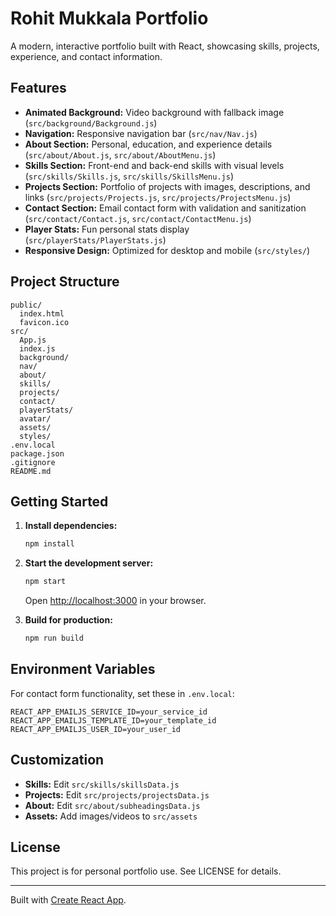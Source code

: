 # Rohit Mukkala Portfolio

A modern, interactive portfolio built with React, showcasing skills, projects, experience, and contact information.

## Features

- **Animated Background:** Video background with fallback image (`src/background/Background.js`)
- **Navigation:** Responsive navigation bar (`src/nav/Nav.js`)
- **About Section:** Personal, education, and experience details (`src/about/About.js`, `src/about/AboutMenu.js`)
- **Skills Section:** Front-end and back-end skills with visual levels (`src/skills/Skills.js`, `src/skills/SkillsMenu.js`)
- **Projects Section:** Portfolio of projects with images, descriptions, and links (`src/projects/Projects.js`, `src/projects/ProjectsMenu.js`)
- **Contact Section:** Email contact form with validation and sanitization (`src/contact/Contact.js`, `src/contact/ContactMenu.js`)
- **Player Stats:** Fun personal stats display (`src/playerStats/PlayerStats.js`)
- **Responsive Design:** Optimized for desktop and mobile (`src/styles/`)

## Project Structure

```
public/
  index.html
  favicon.ico
src/
  App.js
  index.js
  background/
  nav/
  about/
  skills/
  projects/
  contact/
  playerStats/
  avatar/
  assets/
  styles/
.env.local
package.json
.gitignore
README.md
```

## Getting Started

1. **Install dependencies:**
   ```sh
   npm install
   ```
2. **Start the development server:**

   ```sh
   npm start
   ```

   Open [http://localhost:3000](http://localhost:3000) in your browser.

3. **Build for production:**
   ```sh
   npm run build
   ```

## Environment Variables

For contact form functionality, set these in `.env.local`:

```
REACT_APP_EMAILJS_SERVICE_ID=your_service_id
REACT_APP_EMAILJS_TEMPLATE_ID=your_template_id
REACT_APP_EMAILJS_USER_ID=your_user_id
```

## Customization

- **Skills:** Edit `src/skills/skillsData.js`
- **Projects:** Edit `src/projects/projectsData.js`
- **About:** Edit `src/about/subheadingsData.js`
- **Assets:** Add images/videos to `src/assets`

## License

This project is for personal portfolio use. See LICENSE for details.

---

Built with [Create React App](https://github.com/facebook/create-react-app).
